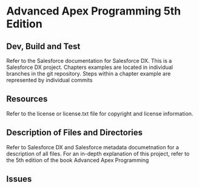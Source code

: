 # Advanced Apex Programming 5th Edition

## Dev, Build and Test

Refer to the Salesforce documentation for Salesforce DX.
This is a Salesforce DX project.
Chapters examples are located in individual branches in the git repository. Steps within a chapter example are represented by individual commits

## Resources

Refer to the license or license.txt file for copyright and license information.

## Description of Files and Directories

Refer to Salesforce DX and Salesforce metadata documetnation for a description of all files.
For an in-depth explanation of this project, refer to the 5th edition of the book Advanced Apex Programming

## Issues
